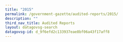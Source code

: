 ```yaml
---
title: "2015"
permalink: /government-gazette/audited-reports/2015/
description: ""
third_nav_title: Audited Reports
layout: datagovsg-search
datagovsg-id: d_9f6efd2c133937eae8bf06a43f17aff8
---
```

